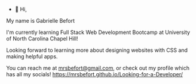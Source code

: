 - 👋 Hi, 

My name is Gabrielle Befort 

I'm currently learning Full Stack Web Development Bootcamp at University of North Carolina Chapel Hill! 

Looking forward to learning more about designing websites with CSS and making helpful apps. 


You can reach me at mrsbefort@gmail.com, or check out my profile which has all my socials! https://mrsbefort.github.io/Looking-for-a-Developer/ 

<!---
mrsbefort/mrsbefort is a ✨ special ✨ repository because its `README.md` (this file) appears on your GitHub profile.
You can click the Preview link to take a look at your changes.
--->
